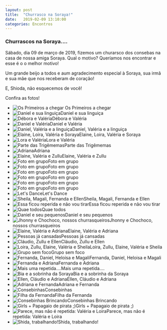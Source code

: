 ```yaml
---
layout: post
title:  "Churrasco na Soraya!"
date:   2019-02-09 13:10:00
categories: Encontros
---
```


### Churrascos na Soraya....

Sábado, dia 09 de março de 2019, fizemos um churarsco dos consebas na casa de nossa amiga Soraya. Qual o motivo? Queríamos nos encontrar e esse é o o melhor motivo!

Um grande beijo a todos e aum agradecimento especial à Soraya, sua irmã e sua mãe que nos receberam de coração!

E, Shioda, não esquecemos de você!

Confira as fotos!

<ul>
     <li>
        <img src="https://s3-us-west-2.amazonaws.com/consebas/churrasco-na-soraya-09-03-2019-01.jpg" alt="Os Primeiros a chegar">
        Os Primeiros a chegar
     </li>
     <li>
        <img src="https://s3-us-west-2.amazonaws.com/consebas/churrasco-na-soraya-09-03-2019-02.jpg" alt="Daniel e sua linguiça">Daniel e sua linguiça
     </li>
     <li>
        <img src="https://s3-us-west-2.amazonaws.com/consebas/churrasco-na-soraya-09-03-2019-03.jpg" alt="Débora e Valéria">Débora e Valéria
     </li>
     <li>
        <img src="https://s3-us-west-2.amazonaws.com/consebas/churrasco-na-soraya-09-03-2019-04.jpg" alt="Daniel e Valéria">Daniel e Valéria
     </li>
     <li>
        <img src="https://s3-us-west-2.amazonaws.com/consebas/churrasco-na-soraya-09-03-2019-05.jpg" alt="Daniel, Valéria e a linguiça">Daniel, Valéria e a linguiça
     </li>
     <li>
        <img src="https://s3-us-west-2.amazonaws.com/consebas/churrasco-na-soraya-09-03-2019-06.jpg" alt="Elaine, Loira, Valéria e Soraya">Elaine, Loira, Valéria e Soraya
     </li>
     <li>
        <img src="https://s3-us-west-2.amazonaws.com/consebas/churrasco-na-soraya-09-03-2019-07.jpg" alt="Lora e Valéria">Lora e Valéria
     </li>
     <li>
        <img src="https://s3-us-west-2.amazonaws.com/consebas/churrasco-na-soraya-09-03-2019-08.jpg" alt="Parte das Trigêmemas">Parte das Trigêmemas
     </li>
     <li>
        <img src="https://s3-us-west-2.amazonaws.com/consebas/churrasco-na-soraya-09-03-2019-09.jpg" alt="Adriana">Adriana
     </li>
     <li>
        <img src="https://s3-us-west-2.amazonaws.com/consebas/churrasco-na-soraya-09-03-2019-10.jpg" alt="Elaine, Valéria e Zullu">Elaine, Valéria e Zullu
     </li>
     <li>
        <img src="https://s3-us-west-2.amazonaws.com/consebas/churrasco-na-soraya-09-03-2019-11.jpg" alt="Foto em grupo">Foto em grupo
     </li>
     <li>
        <img src="https://s3-us-west-2.amazonaws.com/consebas/churrasco-na-soraya-09-03-2019-12.jpg" alt="Foto em grupo">Foto em grupo
     </li>
     <li>
        <img src="https://s3-us-west-2.amazonaws.com/consebas/churrasco-na-soraya-09-03-2019-13.jpg" alt="Foto em grupo">Foto em grupo
     </li>
     <li>
        <img src="https://s3-us-west-2.amazonaws.com/consebas/churrasco-na-soraya-09-03-2019-14.jpg" alt="Foto em grupo">Foto em grupo
     </li>
     <li>
        <img src="https://s3-us-west-2.amazonaws.com/consebas/churrasco-na-soraya-09-03-2019-15.jpg" alt="Foto em grupo">Foto em grupo
     </li>
     <li>
        <img src="https://s3-us-west-2.amazonaws.com/consebas/churrasco-na-soraya-09-03-2019-16.jpg" alt="Foto em grupo">Foto em grupo
     </li>
     <li>
        <img src="https://s3-us-west-2.amazonaws.com/consebas/churrasco-na-soraya-09-03-2019-17.jpg" alt="Let's Dance">Let's Dance
     </li>
     <li>
        <img src="https://s3-us-west-2.amazonaws.com/consebas/churrasco-na-soraya-09-03-2019-18.jpg" alt="Sheila, Magali, Fernanda e Ellen">Sheila, Magali, Fernanda e Ellen
     </li>
     <li>
        <img src="https://s3-us-west-2.amazonaws.com/consebas/churrasco-na-soraya-09-03-2019-19.jpg" alt="Essa ficou reperida e não vou tirar">Essa ficou reperida e não vou tirar
     </li>
     <li>
        <img src="https://s3-us-west-2.amazonaws.com/consebas/churrasco-na-soraya-09-03-2019-20.jpg" alt="Quae todos">Quae todos
     </li>
     <li>
        <img src="https://s3-us-west-2.amazonaws.com/consebas/churrasco-na-soraya-09-03-2019-21.jpg" alt="Daniel e seu pequenos">Daniel e seu pequenos
     </li>
     <li>
        <img src="https://s3-us-west-2.amazonaws.com/consebas/churrasco-na-soraya-09-03-2019-22.jpg" alt="Jhonny e Chochoco, nossos churrasqueiros">Jhonny e Chochoco, nossos churrasqueiros
     </li>
     <li>
        <img src="https://s3-us-west-2.amazonaws.com/consebas/churrasco-na-soraya-09-03-2019-23.jpg" alt="Elaine, Valéria e Adriana">Elaine, Valéria e Adriana
     </li>
     <li>
        <img src="https://s3-us-west-2.amazonaws.com/consebas/churrasco-na-soraya-09-03-2019-24.jpg" alt="Pessoas já cansadas">Pessoas já cansadas
     </li>
     <li>
        <img src="https://s3-us-west-2.amazonaws.com/consebas/churrasco-na-soraya-09-03-2019-25.jpg" alt="Cláudio, Zullu e Ellen">Cláudio, Zullu e Ellen
     </li>
     <li>
        <img src="https://s3-us-west-2.amazonaws.com/consebas/churrasco-na-soraya-09-03-2019-26.jpg" alt="Loira, Zullu, Elaine, Valéria e Sheila">Loira, Zullu, Elaine, Valéria e Sheila
     </li>
     <li>
        <img src="https://s3-us-west-2.amazonaws.com/consebas/churrasco-na-soraya-09-03-2019-27.jpg" alt="Grupo sem foco">Grupo sem foco
     </li>
     <li>
        <img src="https://s3-us-west-2.amazonaws.com/consebas/churrasco-na-soraya-09-03-2019-28.jpg" alt="Fernanda, Daniel, Heloisa e Magali">Fernanda, Daniel, Heloisa e Magali
     </li>
     <li>
        <img src="https://s3-us-west-2.amazonaws.com/consebas/churrasco-na-soraya-09-03-2019-29.jpg" alt="Fernanda e Adriana">Fernanda e Adriana
     </li>
     <li>
        <img src="https://s3-us-west-2.amazonaws.com/consebas/churrasco-na-soraya-09-03-2019-30.jpg" alt="Mais uma repetida....">Mais uma repetida....
     </li>
     <li>
        <img src="https://s3-us-west-2.amazonaws.com/consebas/churrasco-na-soraya-09-03-2019-31.jpg" alt="Bia e a sobrinha da Soraya">Bia e a sobrinha da Soraya
     </li>
     <li>
        <img src="https://s3-us-west-2.amazonaws.com/consebas/churrasco-na-soraya-09-03-2019-32.jpg" alt="Ellen, Cláudio e Adriana">Ellen, Cláudio e Adriana
     </li>
     <li>
        <img src="https://s3-us-west-2.amazonaws.com/consebas/churrasco-na-soraya-09-03-2019-33.jpg" alt="Adriana e Fernanda">Adriana e Fernanda
     </li>
     <li>
        <img src="https://s3-us-west-2.amazonaws.com/consebas/churrasco-na-soraya-09-03-2019-34.jpg" alt="Consebinhas">Consebinhas
     </li>
     <li>
        <img src="https://s3-us-west-2.amazonaws.com/consebas/churrasco-na-soraya-09-03-2019-35.jpg" alt="Filha da Fernanda">Filha da Fernanda
     </li>
     <li>
        <img src="https://s3-us-west-2.amazonaws.com/consebas/churrasco-na-soraya-09-03-2019-36.jpg" alt="Consebinhas Brincando">Consebinhas Brincando
     </li>
     <li>
        <img src="https://s3-us-west-2.amazonaws.com/consebas/churrasco-na-soraya-09-03-2019-37.jpg" alt="Girls + Papagaio de pirata ;)">Girls + Papagaio de pirata ;)
     </li>
     <li>
        <img src="https://s3-us-west-2.amazonaws.com/consebas/churrasco-na-soraya-09-03-2019-38.jpg" alt="Parece, mas não é repetida: Valéria e Loira">Parece, mas não é repetida: Valéria e Loira
     </li>
     <li>
        <img src="https://s3-us-west-2.amazonaws.com/consebas/churrasco-na-soraya-09-03-2019-39.jpg" alt="Shida, trabalhando!">Shida, trabalhando!
     </li>
 </ul>
